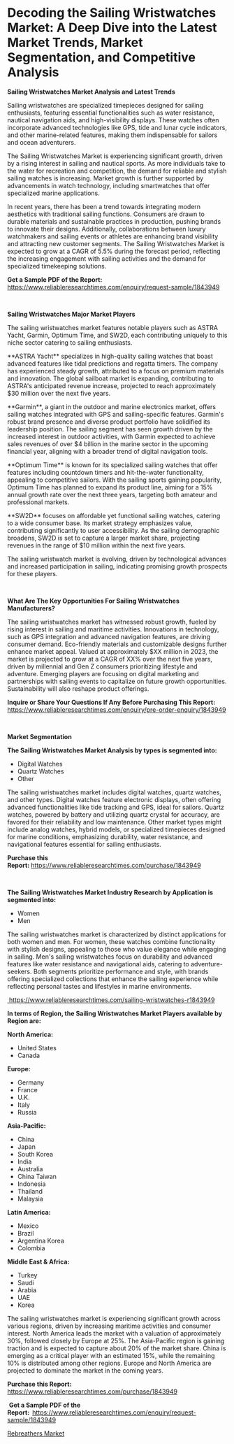 <p><h1>Decoding the Sailing Wristwatches Market: A Deep Dive into the Latest Market Trends, Market Segmentation, and Competitive Analysis</h1></p><p><strong>Sailing Wristwatches Market Analysis and Latest Trends</strong></p>
<p><p>Sailing wristwatches are specialized timepieces designed for sailing enthusiasts, featuring essential functionalities such as water resistance, nautical navigation aids, and high-visibility displays. These watches often incorporate advanced technologies like GPS, tide and lunar cycle indicators, and other marine-related features, making them indispensable for sailors and ocean adventurers.</p><p>The Sailing Wristwatches Market is experiencing significant growth, driven by a rising interest in sailing and nautical sports. As more individuals take to the water for recreation and competition, the demand for reliable and stylish sailing watches is increasing. Market growth is further supported by advancements in watch technology, including smartwatches that offer specialized marine applications.</p><p>In recent years, there has been a trend towards integrating modern aesthetics with traditional sailing functions. Consumers are drawn to durable materials and sustainable practices in production, pushing brands to innovate their designs. Additionally, collaborations between luxury watchmakers and sailing events or athletes are enhancing brand visibility and attracting new customer segments. The Sailing Wristwatches Market is expected to grow at a CAGR of 5.5% during the forecast period, reflecting the increasing engagement with sailing activities and the demand for specialized timekeeping solutions.</p></p>
<p><strong>Get a Sample PDF of the Report:&nbsp;</strong> <a href="https://www.reliableresearchtimes.com/enquiry/request-sample/1843949?utm_campaign=2204&utm_medium=2&utm_source=Github&utm_content=ia&utm_term=06022025&utm_id=sailing-wristwatches">https://www.reliableresearchtimes.com/enquiry/request-sample/1843949</a></p>
<p>&nbsp;</p>
<p><strong>Sailing Wristwatches Major Market Players</strong></p>
<p><p>The sailing wristwatches market features notable players such as ASTRA Yacht, Garmin, Optimum Time, and SW2D, each contributing uniquely to this niche sector catering to sailing enthusiasts.</p><p>**ASTRA Yacht** specializes in high-quality sailing watches that boast advanced features like tidal predictions and regatta timers. The company has experienced steady growth, attributed to a focus on premium materials and innovation. The global sailboat market is expanding, contributing to ASTRA's anticipated revenue increase, projected to reach approximately $30 million over the next five years.</p><p>**Garmin**, a giant in the outdoor and marine electronics market, offers sailing watches integrated with GPS and sailing-specific features. Garmin's robust brand presence and diverse product portfolio have solidified its leadership position. The sailing segment has seen growth driven by the increased interest in outdoor activities, with Garmin expected to achieve sales revenues of over $4 billion in the marine sector in the upcoming financial year, aligning with a broader trend of digital navigation tools.</p><p>**Optimum Time** is known for its specialized sailing watches that offer features including countdown timers and hit-the-water functionality, appealing to competitive sailors. With the sailing sports gaining popularity, Optimum Time has planned to expand its product line, aiming for a 15% annual growth rate over the next three years, targeting both amateur and professional markets.</p><p>**SW2D** focuses on affordable yet functional sailing watches, catering to a wide consumer base. Its market strategy emphasizes value, contributing significantly to user accessibility. As the sailing demographic broadens, SW2D is set to capture a larger market share, projecting revenues in the range of $10 million within the next five years.</p><p>The sailing wristwatch market is evolving, driven by technological advances and increased participation in sailing, indicating promising growth prospects for these players.</p></p>
<p>&nbsp;</p>
<p><strong>What Are The Key Opportunities For Sailing Wristwatches Manufacturers?</strong></p>
<p><p>The sailing wristwatches market has witnessed robust growth, fueled by rising interest in sailing and maritime activities. Innovations in technology, such as GPS integration and advanced navigation features, are driving consumer demand. Eco-friendly materials and customizable designs further enhance market appeal. Valued at approximately $XX million in 2023, the market is projected to grow at a CAGR of XX% over the next five years, driven by millennial and Gen Z consumers prioritizing lifestyle and adventure. Emerging players are focusing on digital marketing and partnerships with sailing events to capitalize on future growth opportunities. Sustainability will also reshape product offerings.</p></p>
<p><strong>Inquire or Share Your Questions If Any Before Purchasing This Report:</strong> <a href="https://www.reliableresearchtimes.com/enquiry/pre-order-enquiry/1843949?utm_campaign=2204&utm_medium=2&utm_source=Github&utm_content=ia&utm_term=06022025&utm_id=sailing-wristwatches">https://www.reliableresearchtimes.com/enquiry/pre-order-enquiry/1843949</a></p>
<p>&nbsp;</p>
<p><strong>Market Segmentation</strong></p>
<p><strong>The Sailing Wristwatches Market Analysis by types is segmented into:</strong></p>
<p><ul><li>Digital Watches</li><li>Quartz Watches</li><li>Other</li></ul></p>
<p><p>The sailing wristwatches market includes digital watches, quartz watches, and other types. Digital watches feature electronic displays, often offering advanced functionalities like tide tracking and GPS, ideal for sailors. Quartz watches, powered by battery and utilizing quartz crystal for accuracy, are favored for their reliability and low maintenance. Other market types might include analog watches, hybrid models, or specialized timepieces designed for marine conditions, emphasizing durability, water resistance, and navigational features essential for sailing enthusiasts.</p></p>
<p><strong>Purchase this Report:&nbsp;</strong><a href="https://www.reliableresearchtimes.com/purchase/1843949?utm_campaign=2204&utm_medium=2&utm_source=Github&utm_content=ia&utm_term=06022025&utm_id=sailing-wristwatches">https://www.reliableresearchtimes.com/purchase/1843949</a></p>
<p>&nbsp;</p>
<p><strong>The Sailing Wristwatches Market Industry Research by Application is segmented into:</strong></p>
<p><ul><li>Women</li><li>Men</li></ul></p>
<p><p>The sailing wristwatches market is characterized by distinct applications for both women and men. For women, these watches combine functionality with stylish designs, appealing to those who value elegance while engaging in sailing. Men's sailing wristwatches focus on durability and advanced features like water resistance and navigational aids, catering to adventure-seekers. Both segments prioritize performance and style, with brands offering specialized collections that enhance the sailing experience while reflecting personal tastes and lifestyles in marine environments.</p></p>
<p><a href="https://www.reliableresearchtimes.com/sailing-wristwatches-r1843949?utm_campaign=2204&utm_medium=2&utm_source=Github&utm_content=ia&utm_term=06022025&utm_id=sailing-wristwatches">&nbsp;https://www.reliableresearchtimes.com/sailing-wristwatches-r1843949</a></p>
<p><strong>In terms of Region, the Sailing Wristwatches Market Players available by Region are:</strong></p>
<p>
    <p> <strong> North America: </strong>
        <ul>
            <li>United States</li>
            <li>Canada</li>
        </ul>
        </p> 
    <p> <strong> Europe: </strong>
        <ul>
            <li>Germany</li>
            <li>France</li>
            <li>U.K.</li>
            <li>Italy</li>
            <li>Russia</li>
        </ul>
        </p> 
    <p> <strong> Asia-Pacific: </strong>
        <ul>
            <li>China</li>
            <li>Japan</li>
            <li>South Korea</li>
            <li>India</li>
            <li>Australia</li>
            <li>China Taiwan</li>
            <li>Indonesia</li>
            <li>Thailand</li>
            <li>Malaysia</li>
        </ul>
        </p> 
    <p> <strong> Latin America: </strong>
        <ul>
            <li>Mexico</li>
            <li>Brazil</li>
            <li>Argentina Korea</li>
            <li>Colombia</li>
        </ul>
        </p> 
    <p> <strong> Middle East & Africa: </strong>
        <ul>
            <li>Turkey</li>
            <li>Saudi</li>
            <li>Arabia</li>
            <li>UAE</li>
            <li>Korea</li>
        </ul>
    </p>
    </p>
<p><p>The sailing wristwatches market is experiencing significant growth across various regions, driven by increasing maritime activities and consumer interest. North America leads the market with a valuation of approximately 30%, followed closely by Europe at 25%. The Asia-Pacific region is gaining traction and is expected to capture about 20% of the market share. China is emerging as a critical player with an estimated 15%, while the remaining 10% is distributed among other regions. Europe and North America are projected to dominate the market in the coming years.</p></p>
<p><strong>Purchase this Report: </strong><a href="https://www.reliableresearchtimes.com/purchase/1843949?utm_campaign=2204&utm_medium=2&utm_source=Github&utm_content=ia&utm_term=06022025&utm_id=sailing-wristwatches">https://www.reliableresearchtimes.com/purchase/1843949</a></p>
<p>&nbsp;<strong>Get a Sample PDF of the Report:&nbsp;&nbsp;</strong><a href="https://www.reliableresearchtimes.com/enquiry/request-sample/1843949?utm_campaign=2204&utm_medium=2&utm_source=Github&utm_content=ia&utm_term=06022025&utm_id=sailing-wristwatches">https://www.reliableresearchtimes.com/enquiry/request-sample/1843949</a></p>
<p><strong></strong></p>
<p><p><a href="https://github.com/tambraunrue691969/Market-Research-Report-List-1/blob/main/rebreathers-market.md?utm_campaign=2204&utm_medium=2&utm_source=Github&utm_content=ia&utm_term=06022025&utm_id=sailing-wristwatches">Rebreathers Market</a></p></p>